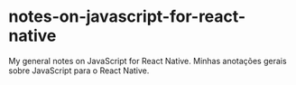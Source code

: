# notes-on-javascript-for-react-native
 My general notes on JavaScript for React Native. Minhas anotações gerais sobre JavaScript para o React Native.
